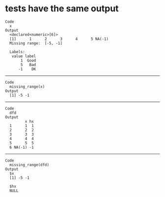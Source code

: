 # tests have the same output

    Code
      x
    Output
      <declared<numeric>[6]>
      [1]      1      2      3      4      5 NA(-1)
      Missing range:  [-5, -1]
      
      Labels:
       value label
           1  Good
           5   Bad
          -1    DK

---

    Code
      missing_range(x)
    Output
      [1] -5 -1

---

    Code
      dfd
    Output
             x hx
      1      1  1
      2      2  2
      3      3  3
      4      4  4
      5      5  5
      6 NA(-1) -1

---

    Code
      missing_range(dfd)
    Output
      $x
      [1] -5 -1
      
      $hx
      NULL
      

